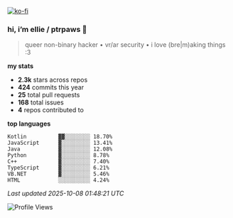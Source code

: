 [![ko-fi](https://ko-fi.com/img/githubbutton_sm.svg)](https://ko-fi.com/R6R1657BK)

### hi, i’m ellie / ptrpaws 🌸

> queer non-binary hacker • vr/ar security • i love (bre|m)aking things :3

**my stats**
- **2.3k** stars across repos
- **424** commits this year
- **25** total pull requests
- **168** total issues
- **4** repos contributed to

**top languages**
```
Kotlin          ▓▓░░░░░░░░ 18.70%
JavaScript      ▓░░░░░░░░░ 13.41%
Java            ▓░░░░░░░░░ 12.08%
Python          ▓░░░░░░░░░ 8.78%
C++             ▓░░░░░░░░░ 7.40%
TypeScript      ▓░░░░░░░░░ 6.21%
VB.NET          ▓░░░░░░░░░ 5.46%
HTML            ░░░░░░░░░░ 4.24%
```

_Last updated 2025-10-08 01:48:21 UTC_

![Profile Views](https://komarev.com/ghpvc/?username=ptrpaws&color=grey&base=35291)

